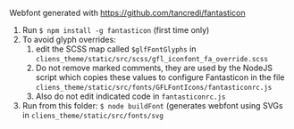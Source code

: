 Webfont generated with https://github.com/tancredi/fantasticon


1. Run `$ npm install -g fantasticon` (first time only)
1. To avoid glyph overrides:
	1. edit the SCSS map called `$glfFontGlyphs` in `cliens_theme/static/src/scss/gfl_iconfont_fa_override.scss`
	1. Do not remove marked comments, they are used by the NodeJS script which copies these values to configure Fantasticon in the file `cliens_theme/static/src/fonts/GFLFontIcons/fantasticonrc.js`
	1. Also do not edit indicated code in `fantasticonrc.js`
1. Run from this folder: `$ node buildFont` (generates webfont using SVGs in `cliens_theme/static/src/fonts/svg`
